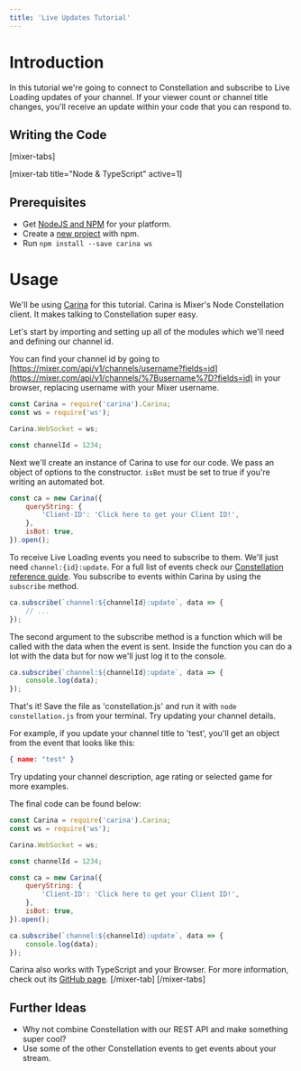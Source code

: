 ```yaml
---
title: 'Live Updates Tutorial'
---
```


# Introduction
In this tutorial we're going to connect to Constellation and subscribe to Live Loading updates of your channel. If your viewer count or channel title changes, you'll receive an update within your code that you can respond to.

## Writing the Code

[mixer-tabs]

[mixer-tab title="Node & TypeScript" active=1]
## Prerequisites
- Get [NodeJS and NPM](https://nodejs.org/en/) for your platform.
- Create a [new project](https://docs.npmjs.com/cli/init) with npm.
- Run `npm install --save carina ws`

# Usage

We'll be using [Carina](https://github.com/mixer/carina) for this tutorial. Carina is Mixer's Node Constellation client. It makes talking to Constellation super easy.

Let's start by importing and setting up all of the modules which we'll need and defining our channel id.

You can find your channel id by going to [https://mixer.com/api/v1/channels/username?fields=id](https://mixer.com/api/v1/channels/%7Busername%7D?fields=id) in your browser, replacing username with your Mixer username.

```js
const Carina = require('carina').Carina;
const ws = require('ws');

Carina.WebSocket = ws;

const channelId = 1234;
```

Next we'll create an instance of Carina to use for our code. We pass an object of options to the constructor. `isBot` must be set to true if you're writing an automated bot.
```js
const ca = new Carina({
    queryString: {
        'Client-ID': 'Click here to get your Client ID!',
    },
    isBot: true,
}).open();
```

To receive Live Loading events you need to subscribe to them. We'll just need `channel:{id}:update`. For a full list of events check our [Constellation reference guide](https://mixerdev.azurewebsites.net/en/reference/constellation/events). You subscribe to events within Carina by using the `subscribe` method.

```js
ca.subscribe(`channel:${channelId}:update`, data => {
    // ...
});
```

The second argument to the subscribe method is a function which will be called with the data when the event is sent. Inside the function you can do a lot with the data but for now we'll just log it to the console.

```js
ca.subscribe(`channel:${channelId}:update`, data => {
    console.log(data);
});
```
That's it! Save the file as 'constellation.js' and run it with `node constellation.js` from your terminal. Try updating your channel details.

For example, if you update your channel title to 'test', you'll get an object from the event that looks like this:

```json
{ name: "test" }
```

Try updating your channel description, age rating or selected game for more examples.

The final code can be found below:

```js
const Carina = require('carina').Carina;
const ws = require('ws');

Carina.WebSocket = ws;

const channelId = 1234;

const ca = new Carina({
    queryString: {
        'Client-ID': 'Click here to get your Client ID!',
    },
    isBot: true,
}).open();

ca.subscribe(`channel:${channelId}:update`, data => {
    console.log(data);
});
```

Carina also works with TypeScript and your Browser. For more information, check out its [GitHub page](https://github.com/mixer/carina).
[/mixer-tab]
[/mixer-tabs]

## Further Ideas
- Why not combine Constellation with our REST API and make something super cool?
- Use some of the other Constellation events to get events about your stream.
